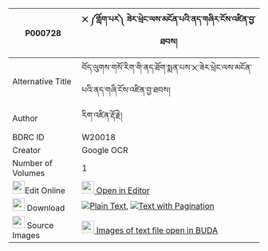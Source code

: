 |P000728|྾ ༼གློག་པར༽ ཟེར་ཕྲེང་ལས་མངོན་པའི་ནད་གཞིར་ངོས་འཛིན་བྱ་ཐབས། 
| --- | --- 
|Alternative Title |བོད་ལུགས་གསོ་རིག་གི་ནད་ཐོག་སྨན་པས་྾་ཟེར་ཕྲེང་ལས་མངོན་པའི་ནད་གཞི་ངོས་འཛིན་བྱ་ཐབས།
|Author| རིག་འཛིན་རྡོ་རྗེ།
|BDRC ID | W20018
|Creator | Google OCR
|Number of Volumes| 1
|<img width="25" src="https://img.icons8.com/color/25/000000/edit-property.png">Edit Online| [<img width="25" src="https://avatars.githubusercontent.com/u/45091458?s=200&v=4"> Open in Editor](http://editor.openpecha.org/P000728)
|<img width="25" src="https://img.icons8.com/fluent/48/000000/download-2.png"/>  Download | [![](https://img.icons8.com/color/20/000000/txt.png)Plain Text](https://github.com/Openpecha/P000728/releases/download/v1/lokpa_ra_zer_treng_la_sa_ngonp_plain_P000728.zip), [![](https://img.icons8.com/color/20/000000/txt.png)Text with Pagination](https://github.com/Openpecha/P000728/releases/download/v1/lokpa_ra_zer_treng_la_sa_ngonp_pages_P000728.zip)
|<img width="25" src="https://img.icons8.com/plasticine/100/000000/pictures-folder.png"/>  Source Images | [<img width="25" src="https://library.bdrc.io/icons/BUDA-small.svg"> Images of text file open in BUDA](https://library.bdrc.io/show/bdr:W20018)